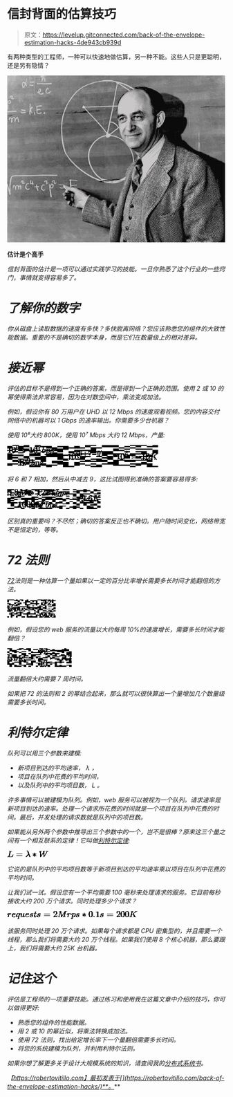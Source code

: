 # 信封背面的估算技巧

> 原文：<https://levelup.gitconnected.com/back-of-the-envelope-estimation-hacks-4de943cb939d>

有两种类型的工程师，一种可以快速地做估算，另一种不能。这些人只是更聪明，还是另有隐情？

![](img/25a0c656e93fc106a3ab9503a2b6657e.png)

[](https://en.wikipedia.org/wiki/Fermi_problem)**估计是个高手**

*信封背面的估计是一项可以通过实践学习的技能。一旦你熟悉了这个行业的一些窍门，事情就变得容易多了。*

# *了解你的数字*

*你从磁盘上读取数据的速度有多快？多快脱离网络？您应该熟悉您的组件的大致性能数据。重要的不是确切的数字本身，而是它们在数量级上的相对差异。*

# *接近幂*

*评估的目标不是得到一个正确的答案，而是得到一个正确的范围。使用 2 或 10 的幂使得乘法非常容易，因为在对数空间中，乘法变成加法。*

*例如，假设你有 80 万用户在 UHD 以 12 Mbps 的速度观看视频。您的内容交付网络中的机器可以 1 Gbps 的速率输出。你需要多少台机器？*

*使用 10⁶大约 800K，使用 10⁷ Mbps 大约 12 Mbps，产量:*

*![](img/8a2515fa4618b56323b83db2fb2e150b.png)*

*将 6 和 7 相加，然后从中减去 9，这比试图得到准确的答案要容易得多:*

*![](img/da85444fcaf3046a6e2307a446eeac25.png)*

*区别真的重要吗？不尽然；确切的答案反正也不确切。用户随时间变化，网络带宽不是恒定的，等等。*

# *72 法则*

*[72](https://web.stanford.edu/class/ee204/TheRuleof72.html)法则是一种估算一个量如果以一定的百分比率增长需要多长时间才能翻倍的方法。*

*![](img/e6523aff2b1d4908f485600a15fbc638.png)*

*例如，假设您的 web 服务的流量以大约每周 10%的速度增长，需要多长时间才能翻倍？*

*![](img/60296ecb70db4981ae00d63631d3c635.png)*

*流量翻倍大约需要 7 周时间。*

*如果把 72 的法则和 2 的幂结合起来，那么就可以很快算出一个量增加几个数量级需要多长时间。*

# *利特尔定律*

*队列可以用三个参数来建模:*

*   *新项目到达的平均速率， *λ* ，*
*   *项目在队列中花费的平均时间，*
*   *以及队列中的平均项目数， *L* 。*

*许多事情可以被建模为队列。例如，web 服务可以被视为一个队列。请求速率是新项目到达的速率。处理一个请求所花费的时间就是一个项目在队列中花费的时间。最后，并发处理的请求数就是队列中的项目数。*

*如果能从另外两个参数中推导出三个参数中的一个，岂不是很棒？原来这三个量之间有一个相互联系的定律！它叫做[利特尔定律](https://en.wikipedia.org/wiki/Little%27s_law):*

*![](img/cf3e6b9668de9f9c744ab308e0127395.png)*

*它说的是队列中的平均项目数等于新项目到达的平均速率乘以项目在队列中花费的平均时间。*

*让我们试一试。假设您有一个平均需要 100 毫秒来处理请求的服务。它目前每秒接收大约 200 万个请求。同时处理多少个请求？*

*![](img/0b2d948f2e58780fc6ca00f34c6eb99e.png)*

*该服务同时处理 20 万个请求。如果每个请求都是 CPU 密集型的，并且需要一个线程，那么我们将需要大约 20 万个线程。如果我们使用 8 个核心机器，那么要跟上，我们将需要大约 25K 台机器。*

# *记住这个*

*评估是工程师的一项重要技能。通过练习和使用我在这篇文章中介绍的技巧，你可以做得更好:*

*   *熟悉您的组件的性能数据。*
*   *用 2 或 10 的幂近似，将乘法转换成加法。*
*   *使用 72 法则，找出给定增长率下一个量翻倍需要多长时间。*
*   *将您的系统建模为队列，并利用利特尔法则。*

*如果你想了解更多关于设计大规模系统的知识，请查阅我的[分布式系统书](http://understandingdistributed.systems/)。*

*【https://robertovitillo.com】最初发表于[](https://robertovitillo.com/back-of-the-envelope-estimation-hacks/)**。***